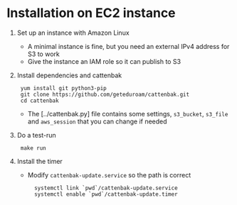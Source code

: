 # Installation on EC2 instance

1. Set up an instance with Amazon Linux
	* A minimal instance is fine, but you need an external IPv4 address for S3 to work
	* Give the instance an IAM role so it can publish to S3

2. Install dependencies and cattenbak

		yum install git python3-pip
		git clone https://github.com/geteduroam/cattenbak.git
		cd cattenbak

	* The [../cattenbak.py] file contains some settings, `s3_bucket`, `s3_file` and `aws_session` that you can change if needed

3. Do a test-run

		make run

4. Install the timer
	* Modify `cattenbak-update.service` so the path is correct

			systemctl link `pwd`/cattenbak-update.service
			systemctl enable `pwd`/cattenbak-update.timer

